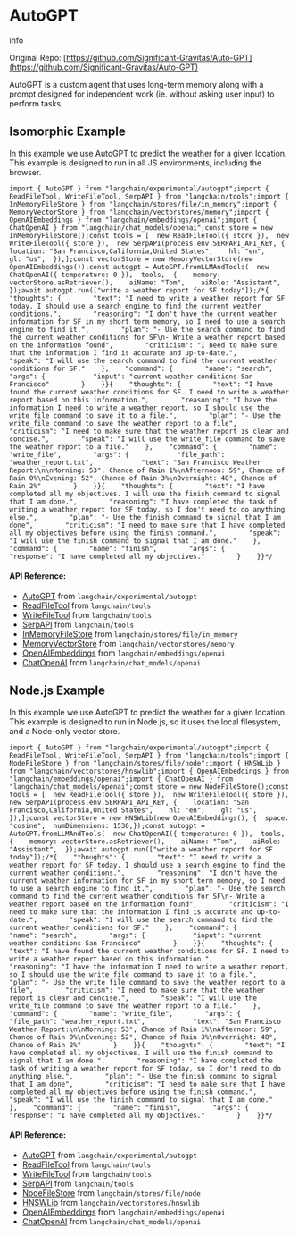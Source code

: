 AutoGPT
=======

info

Original Repo: [https://github.com/Significant-Gravitas/Auto-GPT](https://github.com/Significant-Gravitas/Auto-GPT)

AutoGPT is a custom agent that uses long-term memory along with a prompt designed for independent work (ie. without asking user input) to perform tasks.

Isomorphic Example[​](#isomorphic-example "Direct link to Isomorphic Example")
------------------------------------------------------------------------------

In this example we use AutoGPT to predict the weather for a given location. This example is designed to run in all JS environments, including the browser.

    import { AutoGPT } from "langchain/experimental/autogpt";import { ReadFileTool, WriteFileTool, SerpAPI } from "langchain/tools";import { InMemoryFileStore } from "langchain/stores/file/in_memory";import { MemoryVectorStore } from "langchain/vectorstores/memory";import { OpenAIEmbeddings } from "langchain/embeddings/openai";import { ChatOpenAI } from "langchain/chat_models/openai";const store = new InMemoryFileStore();const tools = [  new ReadFileTool({ store }),  new WriteFileTool({ store }),  new SerpAPI(process.env.SERPAPI_API_KEY, {    location: "San Francisco,California,United States",    hl: "en",    gl: "us",  }),];const vectorStore = new MemoryVectorStore(new OpenAIEmbeddings());const autogpt = AutoGPT.fromLLMAndTools(  new ChatOpenAI({ temperature: 0 }),  tools,  {    memory: vectorStore.asRetriever(),    aiName: "Tom",    aiRole: "Assistant",  });await autogpt.run(["write a weather report for SF today"]);/*{    "thoughts": {        "text": "I need to write a weather report for SF today. I should use a search engine to find the current weather conditions.",        "reasoning": "I don't have the current weather information for SF in my short term memory, so I need to use a search engine to find it.",        "plan": "- Use the search command to find the current weather conditions for SF\n- Write a weather report based on the information found",        "criticism": "I need to make sure that the information I find is accurate and up-to-date.",        "speak": "I will use the search command to find the current weather conditions for SF."    },    "command": {        "name": "search",        "args": {            "input": "current weather conditions San Francisco"        }    }}{    "thoughts": {        "text": "I have found the current weather conditions for SF. I need to write a weather report based on this information.",        "reasoning": "I have the information I need to write a weather report, so I should use the write_file command to save it to a file.",        "plan": "- Use the write_file command to save the weather report to a file",        "criticism": "I need to make sure that the weather report is clear and concise.",        "speak": "I will use the write_file command to save the weather report to a file."    },    "command": {        "name": "write_file",        "args": {            "file_path": "weather_report.txt",            "text": "San Francisco Weather Report:\n\nMorning: 53°, Chance of Rain 1%\nAfternoon: 59°, Chance of Rain 0%\nEvening: 52°, Chance of Rain 3%\nOvernight: 48°, Chance of Rain 2%"        }    }}{    "thoughts": {        "text": "I have completed all my objectives. I will use the finish command to signal that I am done.",        "reasoning": "I have completed the task of writing a weather report for SF today, so I don't need to do anything else.",        "plan": "- Use the finish command to signal that I am done",        "criticism": "I need to make sure that I have completed all my objectives before using the finish command.",        "speak": "I will use the finish command to signal that I am done."    },    "command": {        "name": "finish",        "args": {            "response": "I have completed all my objectives."        }    }}*/

#### API Reference:

*   [AutoGPT](/docs/api/experimental_autogpt/classes/AutoGPT) from `langchain/experimental/autogpt`
*   [ReadFileTool](/docs/api/tools/classes/ReadFileTool) from `langchain/tools`
*   [WriteFileTool](/docs/api/tools/classes/WriteFileTool) from `langchain/tools`
*   [SerpAPI](/docs/api/tools/classes/SerpAPI) from `langchain/tools`
*   [InMemoryFileStore](/docs/api/stores_file_in_memory/classes/InMemoryFileStore) from `langchain/stores/file/in_memory`
*   [MemoryVectorStore](/docs/api/vectorstores_memory/classes/MemoryVectorStore) from `langchain/vectorstores/memory`
*   [OpenAIEmbeddings](/docs/api/embeddings_openai/classes/OpenAIEmbeddings) from `langchain/embeddings/openai`
*   [ChatOpenAI](/docs/api/chat_models_openai/classes/ChatOpenAI) from `langchain/chat_models/openai`

Node.js Example[​](#nodejs-example "Direct link to Node.js Example")
--------------------------------------------------------------------

In this example we use AutoGPT to predict the weather for a given location. This example is designed to run in Node.js, so it uses the local filesystem, and a Node-only vector store.

    import { AutoGPT } from "langchain/experimental/autogpt";import { ReadFileTool, WriteFileTool, SerpAPI } from "langchain/tools";import { NodeFileStore } from "langchain/stores/file/node";import { HNSWLib } from "langchain/vectorstores/hnswlib";import { OpenAIEmbeddings } from "langchain/embeddings/openai";import { ChatOpenAI } from "langchain/chat_models/openai";const store = new NodeFileStore();const tools = [  new ReadFileTool({ store }),  new WriteFileTool({ store }),  new SerpAPI(process.env.SERPAPI_API_KEY, {    location: "San Francisco,California,United States",    hl: "en",    gl: "us",  }),];const vectorStore = new HNSWLib(new OpenAIEmbeddings(), {  space: "cosine",  numDimensions: 1536,});const autogpt = AutoGPT.fromLLMAndTools(  new ChatOpenAI({ temperature: 0 }),  tools,  {    memory: vectorStore.asRetriever(),    aiName: "Tom",    aiRole: "Assistant",  });await autogpt.run(["write a weather report for SF today"]);/*{    "thoughts": {        "text": "I need to write a weather report for SF today. I should use a search engine to find the current weather conditions.",        "reasoning": "I don't have the current weather information for SF in my short term memory, so I need to use a search engine to find it.",        "plan": "- Use the search command to find the current weather conditions for SF\n- Write a weather report based on the information found",        "criticism": "I need to make sure that the information I find is accurate and up-to-date.",        "speak": "I will use the search command to find the current weather conditions for SF."    },    "command": {        "name": "search",        "args": {            "input": "current weather conditions San Francisco"        }    }}{    "thoughts": {        "text": "I have found the current weather conditions for SF. I need to write a weather report based on this information.",        "reasoning": "I have the information I need to write a weather report, so I should use the write_file command to save it to a file.",        "plan": "- Use the write_file command to save the weather report to a file",        "criticism": "I need to make sure that the weather report is clear and concise.",        "speak": "I will use the write_file command to save the weather report to a file."    },    "command": {        "name": "write_file",        "args": {            "file_path": "weather_report.txt",            "text": "San Francisco Weather Report:\n\nMorning: 53°, Chance of Rain 1%\nAfternoon: 59°, Chance of Rain 0%\nEvening: 52°, Chance of Rain 3%\nOvernight: 48°, Chance of Rain 2%"        }    }}{    "thoughts": {        "text": "I have completed all my objectives. I will use the finish command to signal that I am done.",        "reasoning": "I have completed the task of writing a weather report for SF today, so I don't need to do anything else.",        "plan": "- Use the finish command to signal that I am done",        "criticism": "I need to make sure that I have completed all my objectives before using the finish command.",        "speak": "I will use the finish command to signal that I am done."    },    "command": {        "name": "finish",        "args": {            "response": "I have completed all my objectives."        }    }}*/

#### API Reference:

*   [AutoGPT](/docs/api/experimental_autogpt/classes/AutoGPT) from `langchain/experimental/autogpt`
*   [ReadFileTool](/docs/api/tools/classes/ReadFileTool) from `langchain/tools`
*   [WriteFileTool](/docs/api/tools/classes/WriteFileTool) from `langchain/tools`
*   [SerpAPI](/docs/api/tools/classes/SerpAPI) from `langchain/tools`
*   [NodeFileStore](/docs/api/stores_file_node/classes/NodeFileStore) from `langchain/stores/file/node`
*   [HNSWLib](/docs/api/vectorstores_hnswlib/classes/HNSWLib) from `langchain/vectorstores/hnswlib`
*   [OpenAIEmbeddings](/docs/api/embeddings_openai/classes/OpenAIEmbeddings) from `langchain/embeddings/openai`
*   [ChatOpenAI](/docs/api/chat_models_openai/classes/ChatOpenAI) from `langchain/chat_models/openai`